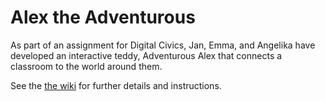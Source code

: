 # Alex the Adventurous
As part of an assignment for Digital Civics, Jan, Emma, and Angelika have developed an interactive teddy, Adventurous Alex that connects a classroom to the world around them.

See the [the wiki](https://github.com/culturelab/csc8604-alex/wiki) for further details and instructions.
